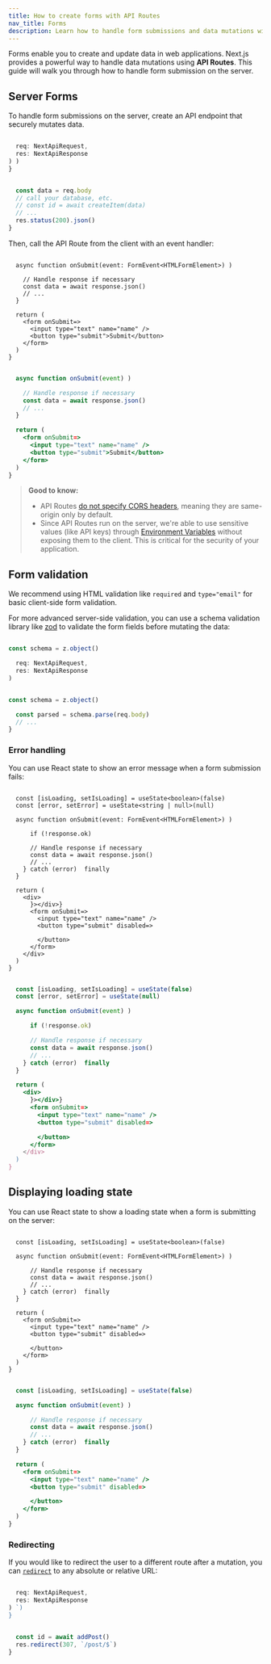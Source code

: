 ```yaml
---
title: How to create forms with API Routes
nav_title: Forms
description: Learn how to handle form submissions and data mutations with Next.js.
---
```


Forms enable you to create and update data in web applications. Next.js provides a powerful way to handle data mutations using **API Routes**. This guide will walk you through how to handle form submission on the server.

## Server Forms

To handle form submissions on the server, create an API endpoint that securely mutates data.

```ts filename="pages/api/submit.ts" switcher

  req: NextApiRequest,
  res: NextApiResponse
) )
}
```

```js filename="pages/api/submit.js" switcher

  const data = req.body
  // call your database, etc.
  // const id = await createItem(data)
  // ...
  res.status(200).json()
}
```

Then, call the API Route from the client with an event handler:

```tsx filename="pages/index.tsx" switcher

  async function onSubmit(event: FormEvent<HTMLFormElement>) )

    // Handle response if necessary
    const data = await response.json()
    // ...
  }

  return (
    <form onSubmit=>
      <input type="text" name="name" />
      <button type="submit">Submit</button>
    </form>
  )
}
```

```jsx filename="pages/index.jsx" switcher

  async function onSubmit(event) )

    // Handle response if necessary
    const data = await response.json()
    // ...
  }

  return (
    <form onSubmit=>
      <input type="text" name="name" />
      <button type="submit">Submit</button>
    </form>
  )
}
```

> **Good to know:**
>
> - API Routes [do not specify CORS headers](https://developer.mozilla.org/docs/Web/HTTP/CORS), meaning they are same-origin only by default.
> - Since API Routes run on the server, we're able to use sensitive values (like API keys) through [Environment Variables](/docs/pages/guides/environment-variables) without exposing them to the client. This is critical for the security of your application.

## Form validation

We recommend using HTML validation like `required` and `type="email"` for basic client-side form validation.

For more advanced server-side validation, you can use a schema validation library like [zod](https://zod.dev/) to validate the form fields before mutating the data:

```ts filename="pages/api/submit.ts" switcher

const schema = z.object()

  req: NextApiRequest,
  res: NextApiResponse
)
```

```js filename="pages/api/submit.js" switcher

const schema = z.object()

  const parsed = schema.parse(req.body)
  // ...
}
```

### Error handling

You can use React state to show an error message when a form submission fails:

```tsx filename="pages/index.tsx" switcher

  const [isLoading, setIsLoading] = useState<boolean>(false)
  const [error, setError] = useState<string | null>(null)

  async function onSubmit(event: FormEvent<HTMLFormElement>) )

      if (!response.ok)

      // Handle response if necessary
      const data = await response.json()
      // ...
    } catch (error)  finally
  }

  return (
    <div>
      }></div>}
      <form onSubmit=>
        <input type="text" name="name" />
        <button type="submit" disabled=>

        </button>
      </form>
    </div>
  )
}
```

```jsx filename="pages/index.jsx" switcher

  const [isLoading, setIsLoading] = useState(false)
  const [error, setError] = useState(null)

  async function onSubmit(event) )

      if (!response.ok)

      // Handle response if necessary
      const data = await response.json()
      // ...
    } catch (error)  finally
  }

  return (
    <div>
      }></div>}
      <form onSubmit=>
        <input type="text" name="name" />
        <button type="submit" disabled=>

        </button>
      </form>
    </div>
  )
}
```

## Displaying loading state

You can use React state to show a loading state when a form is submitting on the server:

```tsx filename="pages/index.tsx" switcher

  const [isLoading, setIsLoading] = useState<boolean>(false)

  async function onSubmit(event: FormEvent<HTMLFormElement>) )

      // Handle response if necessary
      const data = await response.json()
      // ...
    } catch (error)  finally
  }

  return (
    <form onSubmit=>
      <input type="text" name="name" />
      <button type="submit" disabled=>

      </button>
    </form>
  )
}
```

```jsx filename="pages/index.jsx" switcher

  const [isLoading, setIsLoading] = useState(false)

  async function onSubmit(event) )

      // Handle response if necessary
      const data = await response.json()
      // ...
    } catch (error)  finally
  }

  return (
    <form onSubmit=>
      <input type="text" name="name" />
      <button type="submit" disabled=>

      </button>
    </form>
  )
}
```

### Redirecting

If you would like to redirect the user to a different route after a mutation, you can [`redirect`](/docs/pages/building-your-application/routing/api-routes#response-helpers) to any absolute or relative URL:

```ts filename="pages/api/submit.ts" switcher

  req: NextApiRequest,
  res: NextApiResponse
) `)
}
```

```js filename="pages/api/submit.js" switcher

  const id = await addPost()
  res.redirect(307, `/post/$`)
}
```
